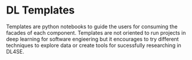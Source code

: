 # DL Templates

Templates are python notebooks to guide the users for consuming the facades of each component. Templates are not oriented to run projects in deep learning for software engieering but it encourages to try different techniques to explore data or create tools for sucessfully researching in DL4SE. 

